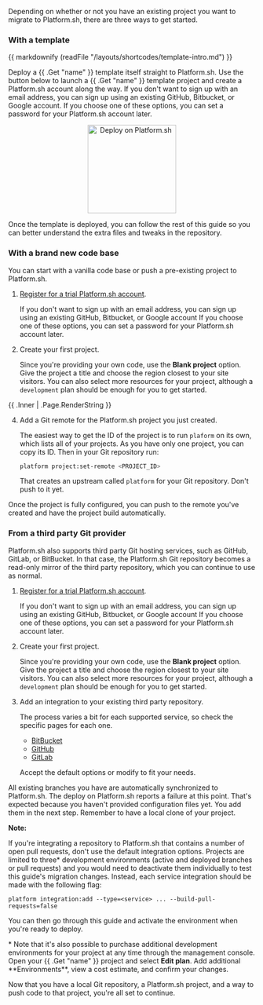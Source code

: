 Depending on whether or not you have an existing project you want to migrate to Platform.sh,
there are three ways to get started.

### With a template

{{ markdownify (readFile "/layouts/shortcodes/template-intro.md") }}

Deploy a {{ .Get "name" }} template itself straight to Platform.sh.
Use the button below to launch a {{ .Get "name" }} template project
and create a Platform.sh account along the way.
If you don't want to sign up with an email address,
you can sign up using an existing GitHub, Bitbucket, or Google account.
If you choose one of these options, you can set a password for your Platform.sh account later.

<p align="center">
  <a href='https://console.platform.sh/org/create-project?template=https://raw.githubusercontent.com/platformsh/template-builder/master/templates/{{ .Get "template" }}/.platform.template.yaml&_utm_campaign=cta_deploy_marketplace_template&utm_source=public_documentation&_utm_medium=organic'>
    <img src="https://platform.sh/images/deploy/lg-blue.svg" alt="Deploy on Platform.sh" width="180px" />
  </a>
</p>

Once the template is deployed, you can follow the rest of this guide
so you can better understand the extra files and tweaks in the repository.

### With a brand new code base

You can start with a vanilla code base or push a pre-existing project to Platform.sh.

1. [Register for a trial Platform.sh account](https://auth.api.platform.sh/register).

   If you don't want to sign up with an email address, you can sign up using an existing GitHub, Bitbucket, or Google account
   If you choose one of these options, you can set a password for your Platform.sh account later.

1. Create your first project.

   Since you're providing your own code, use the **Blank project** option.
   Give the project a title and choose the region closest to your site visitors.
   You can also select more resources for your project, although a `development` plan should be enough for you to get started.

{{ .Inner | .Page.RenderString }}

4. Add a Git remote for the Platform.sh project you just created.

   The easiest way to get the ID of the project is to run `plaform` on its own, which lists all of your projects.
   As you have only one project, you can copy its ID.
   Then in your Git repository run:

   ```bash
   platform project:set-remote <PROJECT_ID>
   ```

   That creates an upstream called `platform` for your Git repository.
   Don't push to it yet.

Once the project is fully configured, you can push to the remote you've created and have the project build automatically.

### From a third party Git provider

Platform.sh also supports third party Git hosting services, such as GitHub, GitLab, or BitBucket.
In that case, the Platform.sh Git repository becomes a read-only mirror of the third party repository, which you can continue to use as normal.

1. [Register for a trial Platform.sh account](https://auth.api.platform.sh/register).

   If you don't want to sign up with an email address, you can sign up using an existing GitHub, Bitbucket, or Google account
   If you choose one of these options, you can set a password for your Platform.sh account later.

1. Create your first project.

   Since you're providing your own code, use the **Blank project** option.
   Give the project a title and choose the region closest to your site visitors.
   You can also select more resources for your project, although a `development` plan should be enough for you to get started.

1. Add an integration to your existing third party repository.

   The process varies a bit for each supported service, so check the specific pages for each one.

   * [BitBucket](/integrations/source/bitbucket.md)
   * [GitHub](/integrations/source/github.md)
   * [GitLab](/integrations/source/gitlab.md)

   Accept the default options or modify to fit your needs.

All existing branches you have are automatically synchronized to Platform.sh.
The deploy on Platform.sh reports a failure at this point.
That's expected because you haven't provided configuration files yet.
You add them in the next step.
Remember to have a local clone of your project.

<div class="alert alert-primary" role="alert"><p><strong>Note:</strong></p>

<p class="alert-text">If you're integrating a repository to Platform.sh that contains a number of open pull requests, don't use the default integration options. Projects are limited to three* development environments (active and deployed branches or pull requests) and you would need to deactivate them individually to test this guide's migration changes. Instead, each service integration should be made with the following flag:</p>

<div class="highlight"><pre class="chroma"><code class="language-bash" data-lang="bash">platform integration:add --type<span class="o">=</span>&lt;service&gt; ... --build-pull-requests<span class="o">=</span><span class="nb">false</span></code></pre></div>

<p class="alert-text">You can then go through this guide and activate the environment when you're ready to deploy.</p>

<p class="alert-text">* Note that it's also possible to purchase additional development environments for your project at any time through the management console. Open your {{ .Get "name" }} project and select <strong>Edit plan</strong>. Add additional **Environments**, view a cost estimate, and confirm your changes.</p>
</div>

Now that you have a local Git repository, a Platform.sh project, and a way to push code to that project, you're all set to continue.
